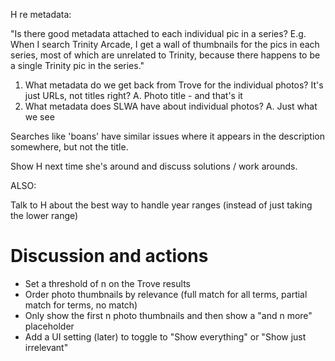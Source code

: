 H re metadata:

"Is there good metadata attached to each individual pic in a series? E.g. When I search Trinity Arcade, I get a wall of thumbnails for the pics in each series, most of which are unrelated to Trinity, because there happens to be a single Trinity pic in the series."

1. What metadata do we get back from Trove for the individual photos? It's just URLs, not titles right?
   A. Photo title - and that's it
2. What metadata does SLWA have about individual photos?
   A. Just what we see

Searches like 'boans' have similar issues where it appears in the description somewhere, but not the title.

Show H next time she's around and discuss solutions / work arounds.

ALSO:

Talk to H about the best way to handle year ranges (instead of just taking the lower range)

# Discussion and actions

- Set a threshold of n on the Trove results
- Order photo thumbnails by relevance (full match for all terms, partial match for terms, no match)
- Only show the first n photo thumbnails and then show a "and n more" placeholder
- Add a UI setting (later) to toggle to "Show everything" or "Show just irrelevant"
